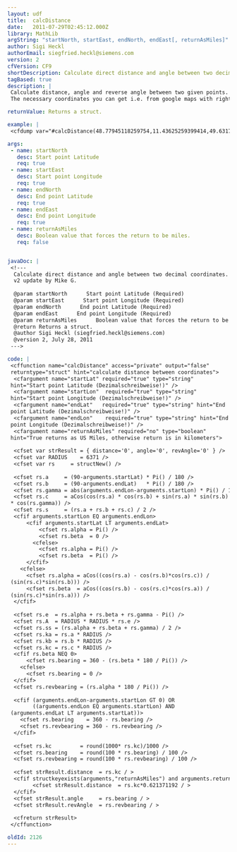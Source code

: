 ```yaml
---
layout: udf
title:  calcDistance
date:   2011-07-29T02:45:12.000Z
library: MathLib
argString: "startNorth, startEast, endNorth, endEast[, returnAsMiles]"
author: Sigi Heckl
authorEmail: siegfried.heckl@siemens.com
version: 2
cfVersion: CF9
shortDescription: Calculate direct distance and angle between two decimal coordinates.
tagBased: true
description: |
 Calculate distance, angle and reverse angle between two given points.
 The necessary coordinates you can get i.e. from google maps with right mouse click and &quot;what's here&quot;

returnValue: Returns a struct.

example: |
 <cfdump var="#calcDistance(48.77945118259754,11.43625259399414,49.631750626493364,11.039199829101562)#">

args:
 - name: startNorth
   desc: Start point Latitude
   req: true
 - name: startEast
   desc: Start point Longitude
   req: true
 - name: endNorth
   desc: End point Latitude
   req: true
 - name: endEast
   desc: End point Longitude
   req: true
 - name: returnAsMiles
   desc: Boolean value that forces the return to be miles.
   req: false


javaDoc: |
 <!---
  Calculate direct distance and angle between two decimal coordinates.
  v2 update by Mike G.
  
  @param startNorth      Start point Latitude (Required)
  @param startEast      Start point Longitude (Required)
  @param endNorth      End point Latitude (Required)
  @param endEast      End point Longitude (Required)
  @param returnAsMiles      Boolean value that forces the return to be miles. (Optional)
  @return Returns a struct. 
  @author Sigi Heckl (siegfried.heckl@siemens.com) 
  @version 2, July 28, 2011 
 --->

code: |
 <cffunction name="calcDistance" access="private" output="false"
 returntype="struct" hint="calculate distance between coordinates">
  <cfargument name="startLat" required="true" type="string"
 hint="Start point Latitude (Dezimalschreibweise!)" />
  <cfargument name="startLon"  required="true" type="string"
 hint="Start point Longitude (Dezimalschreibweise!)" />
  <cfargument name="endLat"   required="true" type="string" hint="End
 point Latitude (Dezimalschreibweise!)" />
  <cfargument name="endLon"    required="true" type="string" hint="End
 point Longitude (Dezimalschreibweise!)" />
  <cfargument name="returnAsMiles" required="no" type="boolean"
 hint="True returns as US Miles, otherwise return is in kilometers">
 
  <cfset var strResult = { distance='0', angle='0', revAngle='0' } />
  <cfset var RADIUS    = 6371 />
  <cfset var rs     = structNew() />
 
  <cfset rs.a     = (90-arguments.startLat) * Pi() / 180 />
  <cfset rs.b     = (90-arguments.endLat)   * Pi() / 180 />
  <cfset rs.gamma = abs(arguments.endLon-arguments.startLon) * Pi() / 180 />
  <cfset rs.c     = aCos(cos(rs.a) * cos(rs.b) + sin(rs.a) * sin(rs.b)
 * cos(rs.gamma)) />
  <cfset rs.s     = (rs.a + rs.b + rs.c) / 2 />
  <cfif arguments.startLon EQ arguments.endLon>
      <cfif arguments.startLat LT arguments.endLat>
          <cfset rs.alpha = Pi() />
          <cfset rs.beta  = 0 />
        <cfelse>
          <cfset rs.alpha = Pi() />
          <cfset rs.beta  = Pi() />
      </cfif>
    <cfelse>
      <cfset rs.alpha = aCos((cos(rs.a) - cos(rs.b)*cos(rs.c)) /
 (sin(rs.c)*sin(rs.b))) />
      <cfset rs.beta  = aCos((cos(rs.b) - cos(rs.c)*cos(rs.a)) /
 (sin(rs.c)*sin(rs.a))) />
  </cfif>
 
  <cfset rs.e  = rs.alpha + rs.beta + rs.gamma - Pi() />
  <cfset rs.A  = RADIUS * RADIUS * rs.e />
  <cfset rs.ss = (rs.alpha + rs.beta + rs.gamma) / 2 />
  <cfset rs.ka = rs.a * RADIUS />
  <cfset rs.kb = rs.b * RADIUS />
  <cfset rs.kc = rs.c * RADIUS />
  <cfif rs.beta NEQ 0>
      <cfset rs.bearing = 360 - (rs.beta * 180 / Pi()) />
    <cfelse>
      <cfset rs.bearing = 0 />
  </cfif>
  <cfset rs.revbearing = (rs.alpha * 180 / Pi()) />
 
  <cfif (arguments.endLon-arguments.startLon GT 0) OR
        ((arguments.endLon EQ arguments.startLon) AND
 (arguments.endLat LT arguments.startLat))>
    <cfset rs.bearing    = 360 - rs.bearing />
    <cfset rs.revbearing = 360 - rs.revbearing />
  </cfif>
 
  <cfset rs.kc         = round(1000* rs.kc)/1000 />
  <cfset rs.bearing    = round(100 * rs.bearing) / 100 />
  <cfset rs.revbearing = round(100 * rs.revbearing) / 100 />
 
  <cfset strResult.distance  = rs.kc / >
  <cfif structkeyexists(arguments,"returnAsMiles") and arguments.returnAsMiles>
        <cfset strResult.distance  = rs.kc*0.621371192 / >
  </cfif>
  <cfset strResult.angle     = rs.bearing / >
  <cfset strResult.revAngle  = rs.revbearing / >
 
  <cfreturn strResult>
 </cffunction>

oldId: 2126
---
```


